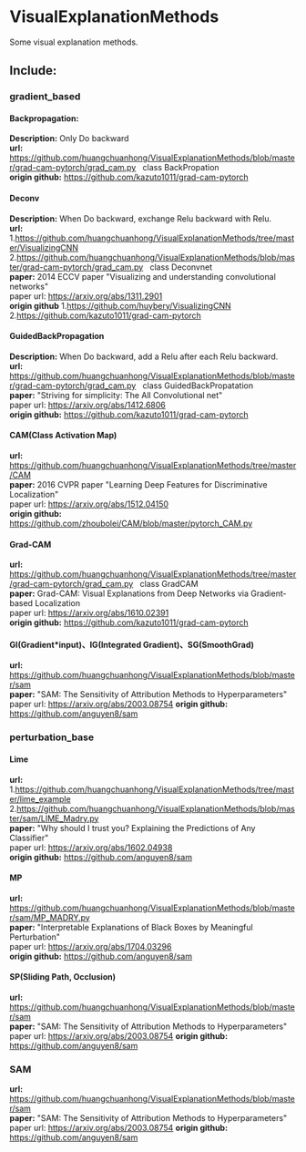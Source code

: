 # VisualExplanationMethods
Some visual explanation methods. 
## Include: 
### gradient_based
#### Backpropagation:
**Description:**
  Only Do backward <br/>
**url:**
 https://github.com/huangchuanhong/VisualExplanationMethods/blob/master/grad-cam-pytorch/grad_cam.py &nbsp;  class BackPropation <br/>
**origin github:**
 https://github.com/kazuto1011/grad-cam-pytorch
#### Deconv
**Description:**
 When Do backward, exchange Relu backward with Relu. <br/>
**url:**
 1.https://github.com/huangchuanhong/VisualExplanationMethods/tree/master/VisualizingCNN <br/>
 2.https://github.com/huangchuanhong/VisualExplanationMethods/blob/master/grad-cam-pytorch/grad_cam.py &nbsp;  class Deconvnet <br/>
**paper:**
 2014 ECCV paper "Visualizing and understanding convolutional networks" <br/>
 paper url: https://arxiv.org/abs/1311.2901 <br/>
**origin github**
 1.https://github.com/huybery/VisualizingCNN <br/>
 2.https://github.com/kazuto1011/grad-cam-pytorch
#### GuidedBackPropagation
**Description:**
 When Do backward, add a Relu after each Relu backward. <br/>
**url:**
 https://github.com/huangchuanhong/VisualExplanationMethods/blob/master/grad-cam-pytorch/grad_cam.py &nbsp;  class GuidedBackPropatation <br/>
**paper:**
 "Striving for simplicity: The All Convolutional net" <br/>
 paper url: https://arxiv.org/abs/1412.6806 <br/>
**origin github:**
 https://github.com/kazuto1011/grad-cam-pytorch
#### CAM(Class Activation Map)
 **url:** 
 https://github.com/huangchuanhong/VisualExplanationMethods/tree/master/CAM <br/>
 **paper:** 
 2016 CVPR paper "Learning Deep Features for Discriminative Localization" <br/>
 paper url: https://arxiv.org/abs/1512.04150 <br/>
 **origin github:**
 https://github.com/zhoubolei/CAM/blob/master/pytorch_CAM.py
#### Grad-CAM 
 **url:** 
  https://github.com/huangchuanhong/VisualExplanationMethods/tree/master/grad-cam-pytorch/grad_cam.py &nbsp; class GradCAM <br/>
 **paper:**
  Grad-CAM: Visual Explanations from Deep Networks via Gradient-based Localization <br/>
  paper url: https://arxiv.org/abs/1610.02391 <br/>
 **origin github:**
  https://github.com/kazuto1011/grad-cam-pytorch
#### GI(Gradient\*input)、IG(Integrated Gradient)、SG(SmoothGrad)
 **url:**
  https://github.com/huangchuanhong/VisualExplanationMethods/blob/master/sam <br/>
 **paper:**
  "SAM: The Sensitivity of Attribution Methods to Hyperparameters" <br/>
  paper url: https://arxiv.org/abs/2003.08754
 **origin github:**
  https://github.com/anguyen8/sam
### perturbation_base
#### Lime
 **url:**
  1.https://github.com/huangchuanhong/VisualExplanationMethods/tree/master/lime_example <br/>
  2.https://github.com/huangchuanhong/VisualExplanationMethods/blob/master/sam/LIME_Madry.py <br/>
 **paper:**
  "Why should I trust you? Explaining the Predictions of Any Classifier" <br/>
  paper url: https://arxiv.org/abs/1602.04938 <br/>
 **origin github:**
  https://github.com/anguyen8/sam
#### MP 
 **url:**
  https://github.com/huangchuanhong/VisualExplanationMethods/blob/master/sam/MP_MADRY.py <br/>
 **paper:**
  "Interpretable Explanations of Black Boxes by Meaningful Perturbation" <br/>
  paper url: https://arxiv.org/abs/1704.03296 <br/>
 **origin github:**
  https://github.com/anguyen8/sam
#### SP(Sliding Path, Occlusion)
 **url:**
  https://github.com/huangchuanhong/VisualExplanationMethods/blob/master/sam <br/>
 **paper:**
  "SAM: The Sensitivity of Attribution Methods to Hyperparameters" <br/>
  paper url: https://arxiv.org/abs/2003.08754
 **origin github:**
  https://github.com/anguyen8/sam
### SAM
   **url:**
  https://github.com/huangchuanhong/VisualExplanationMethods/blob/master/sam <br/>
 **paper:**
  "SAM: The Sensitivity of Attribution Methods to Hyperparameters" <br/>
  paper url: https://arxiv.org/abs/2003.08754
 **origin github:**
  https://github.com/anguyen8/sam

